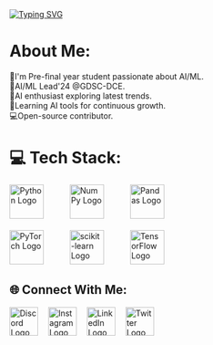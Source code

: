 <a href="https://git.io/typing-svg">
<img src="https://readme-typing-svg.herokuapp.com?font=Nunito&weight=700&size=45&duration=3000&pause=900&color=FF57AD&vCenter=true&random=false&width=435&lines=Hey!;I'm+SHANKARI+RAJA"
alt="Typing SVG" /></a> 

# **About Me:**<br>
👋I'm Pre-final year student passionate about AI/ML.<br>🚀AI/ML Lead'24 @GDSC-DCE.<br>🌟AI enthusiast exploring latest trends.<br>🔧Learning AI tools for continuous growth.<br>💻Open-source contributor.

# 💻 Tech Stack:
<img src="https://upload.wikimedia.org/wikipedia/commons/c/c3/Python-logo-notext.svg" alt="Python Logo" height="60">&emsp;&emsp;&emsp;
<img src="https://upload.wikimedia.org/wikipedia/commons/1/1a/NumPy_logo.svg" alt="NumPy Logo" height="60">&emsp;&emsp;&emsp;
<img src="https://upload.wikimedia.org/wikipedia/commons/e/ed/Pandas_logo.svg" alt="Pandas Logo" height="60"><br><br> 
<img src="https://upload.wikimedia.org/wikipedia/commons/9/96/Pytorch_logo.png" alt="PyTorch Logo" height="60">&emsp;&emsp;&emsp;
<img src="https://upload.wikimedia.org/wikipedia/commons/0/05/Scikit_learn_logo_small.svg" alt="scikit-learn Logo" height="60">&emsp;&emsp;&emsp;
<img src="https://upload.wikimedia.org/wikipedia/commons/1/11/TensorFlowLogo.svg" alt="TensorFlow Logo" height="60">

## 🌐 Connect With Me:
<a href="https://discord.com/users/1085906634171220041" target="_blank"><img src="https://img.icons8.com/color/48/000000/discord-logo.png" alt="Discord Logo" height="50"></a>&emsp;
<a href="https://instagram.com/shankariraja07" target="_blank"><img src="https://img.icons8.com/fluent/48/000000/instagram-new.png" alt="Instagram Logo" height="50"></a>&emsp;
<a href="https://www.linkedin.com/in/shankari-raja-7b1b4a247" target="_blank"><img src="https://img.icons8.com/color/48/000000/linkedin.png" alt="LinkedIn Logo" height="50"></a>&emsp;
<a href="https://twitter.com/ShankariRa6211" target="_blank"><img src="https://img.icons8.com/color/48/000000/twitter.png" alt="Twitter Logo" height="50"></a>&emsp;

<!-- Proudly created with GPRM (https://gprm.itsvg.in) -->
